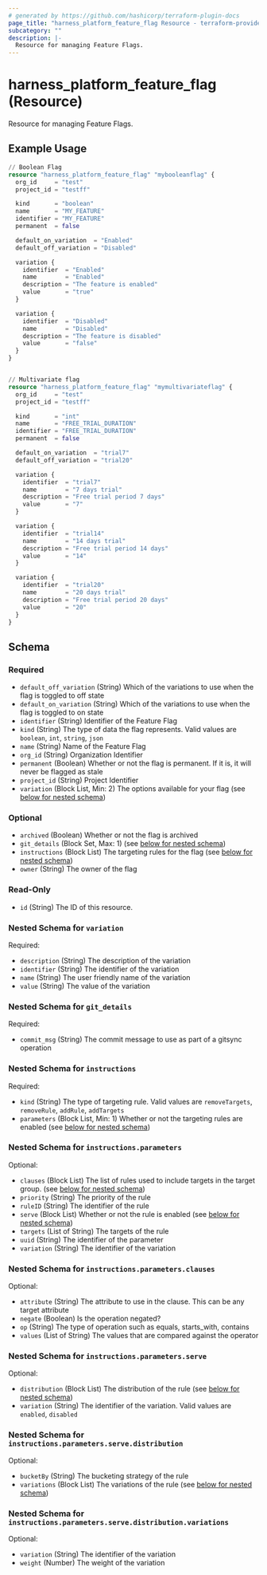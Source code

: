 ```yaml
---
# generated by https://github.com/hashicorp/terraform-plugin-docs
page_title: "harness_platform_feature_flag Resource - terraform-provider-harness"
subcategory: ""
description: |-
  Resource for managing Feature Flags.
---
```


# harness_platform_feature_flag (Resource)

Resource for managing Feature Flags.

## Example Usage

```terraform
// Boolean Flag
resource "harness_platform_feature_flag" "mybooleanflag" {
  org_id     = "test"
  project_id = "testff"

  kind       = "boolean"
  name       = "MY_FEATURE"
  identifier = "MY_FEATURE"
  permanent  = false

  default_on_variation  = "Enabled"
  default_off_variation = "Disabled"

  variation {
    identifier  = "Enabled"
    name        = "Enabled"
    description = "The feature is enabled"
    value       = "true"
  }

  variation {
    identifier  = "Disabled"
    name        = "Disabled"
    description = "The feature is disabled"
    value       = "false"
  }
}


// Multivariate flag
resource "harness_platform_feature_flag" "mymultivariateflag" {
  org_id     = "test"
  project_id = "testff"

  kind       = "int"
  name       = "FREE_TRIAL_DURATION"
  identifier = "FREE_TRIAL_DURATION"
  permanent  = false

  default_on_variation  = "trial7"
  default_off_variation = "trial20"

  variation {
    identifier  = "trial7"
    name        = "7 days trial"
    description = "Free trial period 7 days"
    value       = "7"
  }

  variation {
    identifier  = "trial14"
    name        = "14 days trial"
    description = "Free trial period 14 days"
    value       = "14"
  }

  variation {
    identifier  = "trial20"
    name        = "20 days trial"
    description = "Free trial period 20 days"
    value       = "20"
  }
}
```

<!-- schema generated by tfplugindocs -->
## Schema

### Required

- `default_off_variation` (String) Which of the variations to use when the flag is toggled to off state
- `default_on_variation` (String) Which of the variations to use when the flag is toggled to on state
- `identifier` (String) Identifier of the Feature Flag
- `kind` (String) The type of data the flag represents. Valid values are `boolean`, `int`, `string`, `json`
- `name` (String) Name of the Feature Flag
- `org_id` (String) Organization Identifier
- `permanent` (Boolean) Whether or not the flag is permanent. If it is, it will never be flagged as stale
- `project_id` (String) Project Identifier
- `variation` (Block List, Min: 2) The options available for your flag (see [below for nested schema](#nestedblock--variation))

### Optional

- `archived` (Boolean) Whether or not the flag is archived
- `git_details` (Block Set, Max: 1) (see [below for nested schema](#nestedblock--git_details))
- `instructions` (Block List) The targeting rules for the flag (see [below for nested schema](#nestedblock--instructions))
- `owner` (String) The owner of the flag

### Read-Only

- `id` (String) The ID of this resource.

<a id="nestedblock--variation"></a>
### Nested Schema for `variation`

Required:

- `description` (String) The description of the variation
- `identifier` (String) The identifier of the variation
- `name` (String) The user friendly name of the variation
- `value` (String) The value of the variation


<a id="nestedblock--git_details"></a>
### Nested Schema for `git_details`

Required:

- `commit_msg` (String) The commit message to use as part of a gitsync operation


<a id="nestedblock--instructions"></a>
### Nested Schema for `instructions`

Required:

- `kind` (String) The type of targeting rule. Valid values are `removeTargets`, `removeRule`, `addRule`, `addTargets`
- `parameters` (Block List, Min: 1) Whether or not the targeting rules are enabled (see [below for nested schema](#nestedblock--instructions--parameters))

<a id="nestedblock--instructions--parameters"></a>
### Nested Schema for `instructions.parameters`

Optional:

- `clauses` (Block List) The list of rules used to include targets in the target group. (see [below for nested schema](#nestedblock--instructions--parameters--clauses))
- `priority` (String) The priority of the rule
- `ruleID` (String) The identifier of the rule
- `serve` (Block List) Whether or not the rule is enabled (see [below for nested schema](#nestedblock--instructions--parameters--serve))
- `targets` (List of String) The targets of the rule
- `uuid` (String) The identifier of the parameter
- `variation` (String) The identifier of the variation

<a id="nestedblock--instructions--parameters--clauses"></a>
### Nested Schema for `instructions.parameters.clauses`

Optional:

- `attribute` (String) The attribute to use in the clause.  This can be any target attribute
- `negate` (Boolean) Is the operation negated?
- `op` (String) The type of operation such as equals, starts_with, contains
- `values` (List of String) The values that are compared against the operator


<a id="nestedblock--instructions--parameters--serve"></a>
### Nested Schema for `instructions.parameters.serve`

Optional:

- `distribution` (Block List) The distribution of the rule (see [below for nested schema](#nestedblock--instructions--parameters--serve--distribution))
- `variation` (String) The identifier of the variation. Valid values are `enabled`, `disabled`

<a id="nestedblock--instructions--parameters--serve--distribution"></a>
### Nested Schema for `instructions.parameters.serve.distribution`

Optional:

- `bucketBy` (String) The bucketing strategy of the rule
- `variations` (Block List) The variations of the rule (see [below for nested schema](#nestedblock--instructions--parameters--serve--distribution--variations))

<a id="nestedblock--instructions--parameters--serve--distribution--variations"></a>
### Nested Schema for `instructions.parameters.serve.distribution.variations`

Optional:

- `variation` (String) The identifier of the variation
- `weight` (Number) The weight of the variation
